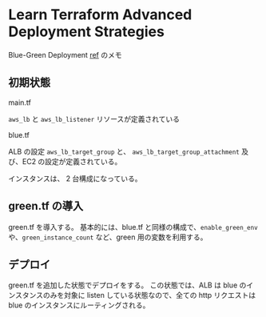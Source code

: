 # Learn Terraform Advanced Deployment Strategies

Blue-Green Deployment [ref](https://learn.hashicorp.com/tutorials/terraform/blue-green-canary-tests-deployments?in=terraform/aws) のメモ

## 初期状態

main.tf

`aws_lb` と `aws_lb_listener` リソースが定義されている

blue.tf

ALB の設定 `aws_lb_target_group` と、 `aws_lb_target_group_attachment` 及び、EC2 の設定が定義されている。

インスタンスは、 2 台構成になっている。

## green.tf の導入

green.tf を導入する。
基本的には、blue.tf と同様の構成で、`enable_green_env` や、`green_instance_count` など、green 用の変数を利用する。

## デプロイ

green.tf を追加した状態でデプロイをする。
この状態では、ALB は blue のインスタンスのみを対象に listen している状態なので、全ての http リクエストは blue のインスタンスにルーティングされる。

